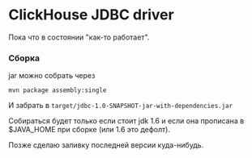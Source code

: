 ClickHouse JDBC driver
===============

Пока что в состоянии "как-то работает".

### Сборка

jar можно собрать через

`mvn package assembly:single`

И забрать в `target/jdbc-1.0-SNAPSHOT-jar-with-dependencies.jar`

Собираться будет только если стоит jdk 1.6 и если она прописана в $JAVA_HOME при сборке (или 1.6 это дефолт).

Позже сделаю заливку последней версии куда-нибудь.
